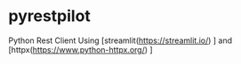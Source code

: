 # pyrestpilot
Python Rest Client
Using [streamlit(https://streamlit.io/) ] and [httpx(https://www.python-httpx.org/) ]
